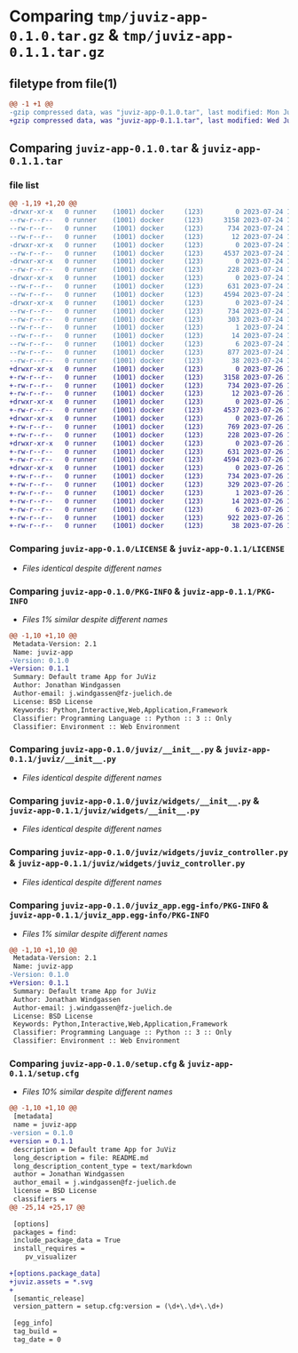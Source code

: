 # Comparing `tmp/juviz-app-0.1.0.tar.gz` & `tmp/juviz-app-0.1.1.tar.gz`

## filetype from file(1)

```diff
@@ -1 +1 @@
-gzip compressed data, was "juviz-app-0.1.0.tar", last modified: Mon Jul 24 12:04:32 2023, max compression
+gzip compressed data, was "juviz-app-0.1.1.tar", last modified: Wed Jul 26 11:14:22 2023, max compression
```

## Comparing `juviz-app-0.1.0.tar` & `juviz-app-0.1.1.tar`

### file list

```diff
@@ -1,19 +1,20 @@
-drwxr-xr-x   0 runner    (1001) docker     (123)        0 2023-07-24 12:04:32.952190 juviz-app-0.1.0/
--rw-r--r--   0 runner    (1001) docker     (123)     3158 2023-07-24 12:04:17.000000 juviz-app-0.1.0/LICENSE
--rw-r--r--   0 runner    (1001) docker     (123)      734 2023-07-24 12:04:32.952190 juviz-app-0.1.0/PKG-INFO
--rw-r--r--   0 runner    (1001) docker     (123)       12 2023-07-24 12:04:17.000000 juviz-app-0.1.0/README.md
-drwxr-xr-x   0 runner    (1001) docker     (123)        0 2023-07-24 12:04:32.952190 juviz-app-0.1.0/juviz/
--rw-r--r--   0 runner    (1001) docker     (123)     4537 2023-07-24 12:04:17.000000 juviz-app-0.1.0/juviz/__init__.py
-drwxr-xr-x   0 runner    (1001) docker     (123)        0 2023-07-24 12:04:32.952190 juviz-app-0.1.0/juviz/assets/
--rw-r--r--   0 runner    (1001) docker     (123)      228 2023-07-24 12:04:17.000000 juviz-app-0.1.0/juviz/assets/__init__.py
-drwxr-xr-x   0 runner    (1001) docker     (123)        0 2023-07-24 12:04:32.952190 juviz-app-0.1.0/juviz/widgets/
--rw-r--r--   0 runner    (1001) docker     (123)      631 2023-07-24 12:04:17.000000 juviz-app-0.1.0/juviz/widgets/__init__.py
--rw-r--r--   0 runner    (1001) docker     (123)     4594 2023-07-24 12:04:17.000000 juviz-app-0.1.0/juviz/widgets/juviz_controller.py
-drwxr-xr-x   0 runner    (1001) docker     (123)        0 2023-07-24 12:04:32.952190 juviz-app-0.1.0/juviz_app.egg-info/
--rw-r--r--   0 runner    (1001) docker     (123)      734 2023-07-24 12:04:32.000000 juviz-app-0.1.0/juviz_app.egg-info/PKG-INFO
--rw-r--r--   0 runner    (1001) docker     (123)      303 2023-07-24 12:04:32.000000 juviz-app-0.1.0/juviz_app.egg-info/SOURCES.txt
--rw-r--r--   0 runner    (1001) docker     (123)        1 2023-07-24 12:04:32.000000 juviz-app-0.1.0/juviz_app.egg-info/dependency_links.txt
--rw-r--r--   0 runner    (1001) docker     (123)       14 2023-07-24 12:04:32.000000 juviz-app-0.1.0/juviz_app.egg-info/requires.txt
--rw-r--r--   0 runner    (1001) docker     (123)        6 2023-07-24 12:04:32.000000 juviz-app-0.1.0/juviz_app.egg-info/top_level.txt
--rw-r--r--   0 runner    (1001) docker     (123)      877 2023-07-24 12:04:32.952190 juviz-app-0.1.0/setup.cfg
--rw-r--r--   0 runner    (1001) docker     (123)       38 2023-07-24 12:04:17.000000 juviz-app-0.1.0/setup.py
+drwxr-xr-x   0 runner    (1001) docker     (123)        0 2023-07-26 11:14:22.479249 juviz-app-0.1.1/
+-rw-r--r--   0 runner    (1001) docker     (123)     3158 2023-07-26 11:14:12.000000 juviz-app-0.1.1/LICENSE
+-rw-r--r--   0 runner    (1001) docker     (123)      734 2023-07-26 11:14:22.479249 juviz-app-0.1.1/PKG-INFO
+-rw-r--r--   0 runner    (1001) docker     (123)       12 2023-07-26 11:14:12.000000 juviz-app-0.1.1/README.md
+drwxr-xr-x   0 runner    (1001) docker     (123)        0 2023-07-26 11:14:22.479249 juviz-app-0.1.1/juviz/
+-rw-r--r--   0 runner    (1001) docker     (123)     4537 2023-07-26 11:14:12.000000 juviz-app-0.1.1/juviz/__init__.py
+drwxr-xr-x   0 runner    (1001) docker     (123)        0 2023-07-26 11:14:22.479249 juviz-app-0.1.1/juviz/assets/
+-rw-r--r--   0 runner    (1001) docker     (123)      769 2023-07-26 11:14:12.000000 juviz-app-0.1.1/juviz/assets/FZJ_Logo.svg
+-rw-r--r--   0 runner    (1001) docker     (123)      228 2023-07-26 11:14:12.000000 juviz-app-0.1.1/juviz/assets/__init__.py
+drwxr-xr-x   0 runner    (1001) docker     (123)        0 2023-07-26 11:14:22.479249 juviz-app-0.1.1/juviz/widgets/
+-rw-r--r--   0 runner    (1001) docker     (123)      631 2023-07-26 11:14:12.000000 juviz-app-0.1.1/juviz/widgets/__init__.py
+-rw-r--r--   0 runner    (1001) docker     (123)     4594 2023-07-26 11:14:12.000000 juviz-app-0.1.1/juviz/widgets/juviz_controller.py
+drwxr-xr-x   0 runner    (1001) docker     (123)        0 2023-07-26 11:14:22.479249 juviz-app-0.1.1/juviz_app.egg-info/
+-rw-r--r--   0 runner    (1001) docker     (123)      734 2023-07-26 11:14:22.000000 juviz-app-0.1.1/juviz_app.egg-info/PKG-INFO
+-rw-r--r--   0 runner    (1001) docker     (123)      329 2023-07-26 11:14:22.000000 juviz-app-0.1.1/juviz_app.egg-info/SOURCES.txt
+-rw-r--r--   0 runner    (1001) docker     (123)        1 2023-07-26 11:14:22.000000 juviz-app-0.1.1/juviz_app.egg-info/dependency_links.txt
+-rw-r--r--   0 runner    (1001) docker     (123)       14 2023-07-26 11:14:22.000000 juviz-app-0.1.1/juviz_app.egg-info/requires.txt
+-rw-r--r--   0 runner    (1001) docker     (123)        6 2023-07-26 11:14:22.000000 juviz-app-0.1.1/juviz_app.egg-info/top_level.txt
+-rw-r--r--   0 runner    (1001) docker     (123)      922 2023-07-26 11:14:22.479249 juviz-app-0.1.1/setup.cfg
+-rw-r--r--   0 runner    (1001) docker     (123)       38 2023-07-26 11:14:12.000000 juviz-app-0.1.1/setup.py
```

### Comparing `juviz-app-0.1.0/LICENSE` & `juviz-app-0.1.1/LICENSE`

 * *Files identical despite different names*

### Comparing `juviz-app-0.1.0/PKG-INFO` & `juviz-app-0.1.1/PKG-INFO`

 * *Files 1% similar despite different names*

```diff
@@ -1,10 +1,10 @@
 Metadata-Version: 2.1
 Name: juviz-app
-Version: 0.1.0
+Version: 0.1.1
 Summary: Default trame App for JuViz
 Author: Jonathan Windgassen
 Author-email: j.windgassen@fz-juelich.de
 License: BSD License
 Keywords: Python,Interactive,Web,Application,Framework
 Classifier: Programming Language :: Python :: 3 :: Only
 Classifier: Environment :: Web Environment
```

### Comparing `juviz-app-0.1.0/juviz/__init__.py` & `juviz-app-0.1.1/juviz/__init__.py`

 * *Files identical despite different names*

### Comparing `juviz-app-0.1.0/juviz/widgets/__init__.py` & `juviz-app-0.1.1/juviz/widgets/__init__.py`

 * *Files identical despite different names*

### Comparing `juviz-app-0.1.0/juviz/widgets/juviz_controller.py` & `juviz-app-0.1.1/juviz/widgets/juviz_controller.py`

 * *Files identical despite different names*

### Comparing `juviz-app-0.1.0/juviz_app.egg-info/PKG-INFO` & `juviz-app-0.1.1/juviz_app.egg-info/PKG-INFO`

 * *Files 1% similar despite different names*

```diff
@@ -1,10 +1,10 @@
 Metadata-Version: 2.1
 Name: juviz-app
-Version: 0.1.0
+Version: 0.1.1
 Summary: Default trame App for JuViz
 Author: Jonathan Windgassen
 Author-email: j.windgassen@fz-juelich.de
 License: BSD License
 Keywords: Python,Interactive,Web,Application,Framework
 Classifier: Programming Language :: Python :: 3 :: Only
 Classifier: Environment :: Web Environment
```

### Comparing `juviz-app-0.1.0/setup.cfg` & `juviz-app-0.1.1/setup.cfg`

 * *Files 10% similar despite different names*

```diff
@@ -1,10 +1,10 @@
 [metadata]
 name = juviz-app
-version = 0.1.0
+version = 0.1.1
 description = Default trame App for JuViz
 long_description = file: README.md
 long_description_content_type = text/markdown
 author = Jonathan Windgassen
 author_email = j.windgassen@fz-juelich.de
 license = BSD License
 classifiers = 
@@ -25,14 +25,17 @@
 
 [options]
 packages = find:
 include_package_data = True
 install_requires = 
 	pv_visualizer
 
+[options.package_data]
+juviz.assets = *.svg
+
 [semantic_release]
 version_pattern = setup.cfg:version = (\d+\.\d+\.\d+)
 
 [egg_info]
 tag_build = 
 tag_date = 0
```

